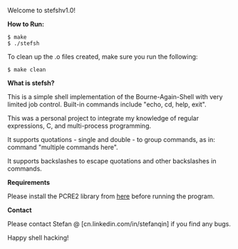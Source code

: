 Welcome to stefshv1.0!

<b>How to Run:</b>
```
$ make
$ ./stefsh
```

To clean up the .o files created, make sure you run the following:
```
$ make clean
```

<b>What is stefsh?</b>

This is a simple shell implementation of the Bourne-Again-Shell with very limited job control.
Built-in commands include "echo, cd, help, exit".

This was a personal project to integrate my knowledge of regular expressions, C, and multi-process programming.

It supports quotations - single and double - to group commands, as in: command "multiple commands here".

It supports backslashes to escape quotations and other backslashes in commands.

<b>Requirements</b>

Please install the PCRE2 library from [here](http://www.pcre.org/current/doc/html/pcre2.html) before running the program.

<b>Contact</b>

Please contact Stefan @ [cn.linkedin.com/in/stefanqin] if you find any bugs.

Happy shell hacking!
